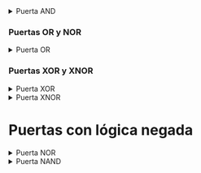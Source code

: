 
<details> 
<summary>Puerta AND</summary> 
  
  1. La salida es el resultado del producto de las dos entradas.<br>
  
     **A x B = Salida**
  
</details>

### Puertas OR y NOR

<details>
<summary>Puerta OR</summary> 
  
Es uno cuando una o las dos entradas son uno. <br>

![OR Gate](./images/OR_gate.jpg)
</details>

### Puertas XOR y XNOR
<details>
<summary>Puerta XOR</summary> 
  
La salida es 1 cuando las entradas son diferentes<br>
</details>

<details> 
<summary>Puerta XNOR</summary> 
  
La salida es 1 cuando las entradas son iguales <br>
</details>




# Puertas con lógica negada
<details> 
<summary>Puerta NOR</summary> 
  
 - Es la negación de una Puerta OR.
 - **A + B = Salida(!)**
  
  )

</details>

<details> 
<summary>Puerta NAND</summary> 
  
  1. La salida es el resultado del producto negado de las dos entradas.<br>
  
     **A x B = Salida(!)**
 

 
</details>




